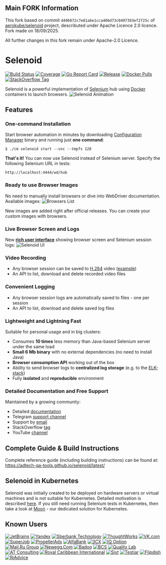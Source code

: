 ## Main FORK Information
This fork based on commit `d496072c7e81a6e1cca406d73c0497393ef2725c` of [aerokube/selenoid](https://github.com/aerokube/selenoid) project, descributed under Apache Licence 2.0 licence. Fork made on 18/09/2025. 

All further changes in this fork remain under Apache-2.0 Licence.


# Selenoid
[![Build Status](https://github.com/aerokube/selenoid/workflows/build/badge.svg)](https://github.com/aerokube/selenoid/actions?query=workflow%3Abuild)
[![Coverage](https://codecov.io/github/aerokube/selenoid/coverage.svg)](https://codecov.io/gh/aerokube/selenoid)
[![Go Report Card](https://goreportcard.com/badge/github.com/aerokube/selenoid)](https://goreportcard.com/report/github.com/aerokube/selenoid)
[![Release](https://img.shields.io/github/release/aerokube/selenoid.svg)](https://github.com/aerokube/selenoid/releases/latest)
[![Docker Pulls](https://img.shields.io/docker/pulls/aerokube/selenoid.svg)](https://hub.docker.com/r/aerokube/selenoid)
[![StackOverflow Tag](https://img.shields.io/badge/stackoverflow-selenoid-orange.svg?style=flat)](https://stackoverflow.com/questions/tagged/selenoid)

Selenoid is a powerful implementation of [Selenium](http://github.com/SeleniumHQ/selenium) hub using [Docker](https://docker.com/) containers to launch browsers.
![Selenoid Animation](docs/img/selenoid-animation.gif)



## Features

### One-command Installation
Start browser automation in minutes by downloading [Configuration Manager](https://github.com/aerokube/cm/releases) binary and running just **one command**:
```
$ ./cm selenoid start --vnc --tmpfs 128
```
**That's it!** You can now use Selenoid instead of Selenium server. Specify the following Selenium URL in tests:
```
http://localhost:4444/wd/hub
```

### Ready to use Browser Images
No need to manually install browsers or dive into WebDriver documentation. Available images:
![Browsers List](docs/img/browsers-list.gif)

New images are added right after official releases. You can create your custom images with browsers. 

### Live Browser Screen and Logs
New **[rich user interface]((https://github.com/aerokube/selenoid-ui))** showing browser screen and Selenium session logs:
![Selenoid UI](docs/img/selenoid-ui.png)

### Video Recording
* Any browser session can be saved to [H.264](https://en.wikipedia.org/wiki/H.264/MPEG-4_AVC) video ([example](https://www.youtube.com/watch?v=maB298oO5cI))
* An API to list, download and delete recorded video files

### Convenient Logging

* Any browser session logs are automatically saved to files - one per session
* An API to list, download and delete saved log files

### Lightweight and Lightning Fast
Suitable for personal usage and in big clusters:
* Consumes **10 times** less memory than Java-based Selenium server under the same load
* **Small 6 Mb binary** with no external dependencies (no need to install Java)
* **Browser consumption API** working out of the box
* Ability to send browser logs to **centralized log storage** (e.g. to the [ELK-stack](https://logz.io/learn/complete-guide-elk-stack/))
* Fully **isolated** and **reproducible** environment

### Detailed Documentation and Free Support
Maintained by a growing community:
* Detailed [documentation](https://adtech-qa-tools.github.io/selenoid/latest/)
* Telegram [support channel](https://t.me/aerokube)
* Support by [email](mailto:support@aerokube.com)
* StackOverflow [tag](https://stackoverflow.com/questions/tagged/selenoid)
* YouTube [channel](https://www.youtube.com/channel/UC9HvE3FNfTvftzpvXi9c69g)

## Complete Guide & Build Instructions

Complete reference guide (including building instructions) can be found at: https://adtech-qa-tools.github.io/selenoid/latest/

## Selenoid in Kubernetes

Selenoid was initially created to be deployed on hardware servers or virtual machines and is not suitable for Kubernetes. Detailed motivation is described [here](https://aerokube.com/selenoid/latest/#_selenoid_in_kubernetes). If you still need running Selenium tests in Kubernetes, then take a look at [Moon](https://github.com/aerokube/moon/) - our dedicated solution for Kubernetes. 

## Known Users

[![JetBrains](docs/img/logo/jetbrains.png)](http://jetbrains.com/) [![Yandex](docs/img/logo/yandex.png)](https://yandex.com/company/) [![Sberbank Technology](docs/img/logo/sbertech.png)](http://sber-tech.com/) [![ThoughtWorks](docs/img/logo/thoughtworks.png)](https://thoughtworks.com/) [![VK.com](docs/img/logo/vk.png)](https://vk.com/) [![SuperJob](docs/img/logo/superjob.png)](http://superjob.ru/) [![PropellerAds](docs/img/logo/propellerads.png)](http://propellerads.com/) [![AlfaBank](docs/img/logo/alfabank.png)](https://alfabank.com/) [![3CX](docs/img/logo/3cx.png)](https://www.3cx.com/) [![IQ Option](docs/img/logo/iq_option.png)](https://iqoption.com/) [![Mail.Ru Group](docs/img/logo/mail_ru.png)](https://corp.mail.ru/en/) [![Newegg.Com](docs/img/logo/newegg.png)](https://newegg.com/) [![Badoo](docs/img/logo/badoo.png)](https://badoo.com/team/) [![BCS](docs/img/logo/bcs.png)](https://bcs.ru/) [![Quality Lab](docs/img/logo/quality-lab.png)](https://quality-lab.ru) [![AT Consulting](docs/img/logo/at-consulting.png)](https://www.at-consulting.ru/) [![Royal Caribbean International](docs/img/logo/royal-caribbean.png)](https://www.royalcaribbean.com/) [![Sixt](docs/img/logo/sixt.png)](https://sixt.com/) [![Testjar](docs/img/logo/testjar.png)](http://www.testjar.com/) [![Flipdish](docs/img/logo/flipdish.png)](https://www.flipdish.com/) [![RiAdvice](docs/img/logo/riadvice.png)](https://riadvice.tn/)
